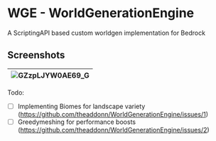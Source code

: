 # WGE - WorldGenerationEngine

A ScriptingAPI based custom worldgen implementation for Bedrock

## Screenshots

| ![GZzpLJYW0AE69_G](https://github.com/user-attachments/assets/2bc20d2f-9a5f-4bf3-86b0-d1668a59c8a8) |
|-----------------------------------------------------------------------------------------------------|

Todo:

- [ ] Implementing Biomes for landscape variety (<https://github.com/theaddonn/WorldGenerationEngine/issues/1>)
- [ ] Greedymeshing for performance boosts (<https://github.com/theaddonn/WorldGenerationEngine/issues/2>)
